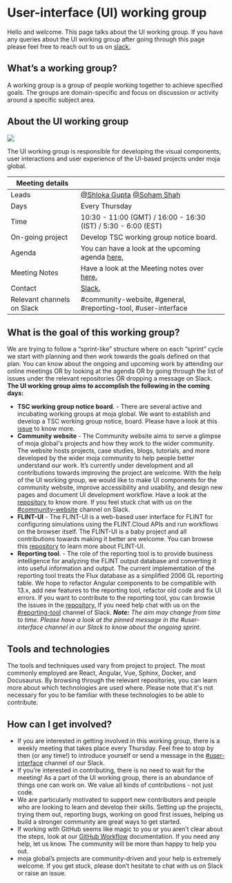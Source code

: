 # User-interface (UI) working group
Hello and welcome. This page talks about the UI working group. If you have any queries about the UI working group after going through this page please feel free to reach out to us on [slack.](https://join.slack.com/t/mojaglobal/shared_invite/zt-o6ta1ug0-rVLjAo460~d7JbZ~HpFFtw)

## What’s a working group?
A working group is a group of people working together to achieve specified goals. The groups are domain-specific and focus on discussion or activity around a specific subject area.

## About the UI working group
<a href="#incubating"><img src="https://img.shields.io/static/v1?label=Status &message=Active &color=green" /></a>

The UI working group is responsible for developing the visual components, user interactions and user experience of the UI-based projects under moja global.

| Meeting details            |                                                                                                    |
| -------------------------- | -------------------------------------------------------------------------------------------------------------- |
| Leads                      | [@Shloka Gupta](https://github.com/chicken-biryani?tab=followers) [@Soham Shah](https://github.com/sohamsshah) |
| Days                       | Every Thursday                                                                                                 |
| Time                       | 10:30 - 11:00 (GMT) / 16:00 - 16:30 (IST) / 5:30 - 6:00 (EST)                                                  |
| On-going project           | Develop TSC working group notice board.                                                                        |
| Agenda                     | You can have a look at the upcoming agenda [here.](agenda.md)                                                  |
| Meeting Notes              | Have a look at the Meeting notes over [here.](MeetingNotes.md)                                                 |
| Contact                    | [Slack.](https://join.slack.com/t/mojaglobal/shared_invite/zt-o6ta1ug0-rVLjAo460~d7JbZ~HpFFtw)                 |
| Relevant channels on Slack | #community-website, #general, #reporting-tool, #user-interface                                                 |

## What is the goal of this working group?

We are trying to follow a “sprint-like” structure where on each “sprint” cycle we start with planning and then work towards the goals defined on that plan. You can know about the ongoing and upcoming work by attending our online meetings OR by looking at the agenda OR by going through the list of issues under the relevant repositories OR dropping a message on Slack.
**The UI working group aims to accomplish the following in the coming days:**

- **TSC working group notice board**. - There are several active and incubating working groups at moja global. We want to establish and develop a TSC working group notice, board. Please have a look at this [issue](https://github.com/moja-global/Google.Season.of.Documentation/issues/12) to know more.
- **Community website** - The Community website aims to serve a glimpse of moja global's projects and how they work to the wider community. The website hosts projects, case studies, blogs, tutorials, and more developed by the wider moja community to help people better understand our work. It’s currently under development and all contributions towards improving the project are welcome. With the help of the UI working group, we would like to make UI components for the community website, improve accessibility and usability, and design new pages and document UI development workflow. Have a look at the [repository](https://github.com/moja-global/community-website) to know more. If you feel stuck chat with us on the [#community-website](https://app.slack.com/client/T1G1M5HPF/C022V91MY0M) channel on Slack.
- **FLINT-UI** - The FLINT-UI is a web-based user interface for FLINT for configuring simulations using the FLINT.Cloud APIs and run workflows on the browser itself. The FLINT-UI is a baby project and all contributions towards making it better are welcome. You can browse this [repository](https://github.com/moja-global/FLINT-UI) to learn more about FLINT-UI.
- **Reporting tool**. - The role of the reporting tool is to provide business intelligence for analyzing the FLINT output database and converting it into useful information and output. The current implementation of the reporting tool treats the Flux database as a simplified 2006 GL reporting table. We hope to refactor Angular components to be compatible with 13.x, add new features to the reporting tool, refactor old code and fix UI errors. If you want to contribute to the reporting tool, you can browse the issues in the [repository.](https://github.com/moja-global/FLINT.Reporting) If you need help chat with us on the [#reporting-tool](https://app.slack.com/client/T1G1M5HPF/C016YNZ2ALX) channel of Slack.
***Note:** The aim may change from time to time. Please have a look at the pinned message in the #user-interface channel in our Slack to know about the ongoing sprint.*

## Tools and technologies

The tools and techniques used vary from project to project. The most commonly employed are React, Angular, Vue, Sphinx, Docker, and Docusaurus. By browsing through the relevant repositories, you can learn more about which technologies are used where. Please note that it's not necessary for you to be familiar with these technologies to be able to contribute.

## How can I get involved?

- If you are interested in getting involved in this working group, there is a weekly meeting that takes place every Thursday. Feel free to stop by then (or any time!) to introduce yourself or send a message in the [#user-interface](https://app.slack.com/client/T1G1M5HPF/C010Z37GL2U) channel of our Slack.
- If you’re interested in contributing, there is no need to wait for the meeting! As a part of the UI working group, there is an abundance of things one can work on. We value all kinds of contributions - not just code.
- We are particularly motivated to support new contributors and people who are looking to learn and develop their skills. Setting up the projects, trying them out, reporting bugs, working on good first issues, helping us build a stronger community are great ways to get started.
- If working with GitHub seems like magic to you or you aren’t clear about the steps, look at our [GitHub Workflow](https://docs.moja.global/en/latest/DeveloperWorkflow/index.html) documentation. If you need any help, let us know. The community will be more than happy to help you out.
- moja global’s projects are community-driven and your help is extremely welcome. If you get stuck, please don’t hesitate to chat with us on Slack or raise an issue.